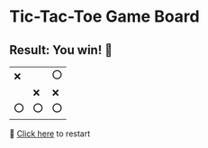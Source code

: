# Tic-Tac-Toe Game Board
## Result: You win! 🎉
|   |   |   |
|---|---|---|
|❌ |  |⭕ |
|  |❌ |❌ |
|⭕ |⭕ |⭕ |

🔄 [Click here](EEEEEEEEE.md) to restart